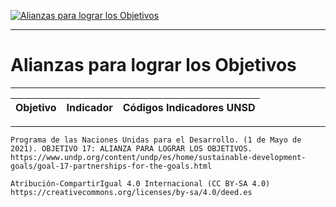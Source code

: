 [![Alianzas para lograr los Objetivos](https://www.undp.org/content/dam/undp/sdg/tiles/sdg-es-17.png "Alianzas para lograr los Objetivos")
](https://www.undp.org/content/undp/es/home/sustainable-development-goals/goal-17-partnerships-for-the-goals.html)

--------------------------------------------
# Alianzas para lograr los Objetivos
--------------------------------------------

|Objetivo|Indicador|Códigos Indicadores UNSD|
| ----- | ----- | ----- |



------
```Programa de las Naciones Unidas para el Desarrollo. (1 de Mayo de 2021). OBJETIVO 17: ALIANZA PARA LOGRAR LOS OBJETIVOS. https://www.undp.org/content/undp/es/home/sustainable-development-goals/goal-17-partnerships-for-the-goals.html```


```Atribución-CompartirIgual 4.0 Internacional (CC BY-SA 4.0) https://creativecommons.org/licenses/by-sa/4.0/deed.es```
